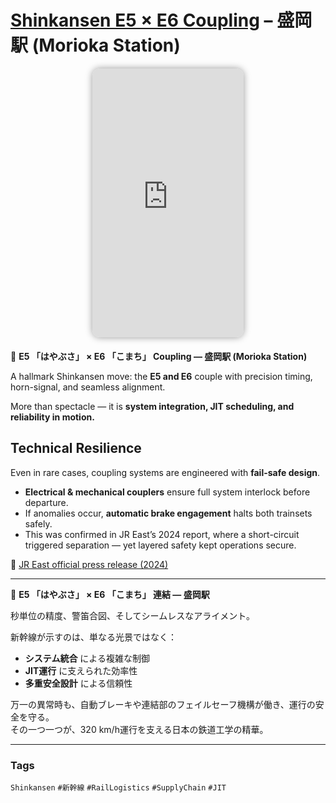 # [Shinkansen E5 × E6 Coupling](https://www.jreast.co.jp/press/2024/20240926_ho02.pdf) – 盛岡駅 (Morioka Station)

<div style="display:flex;justify-content:center;gap:10px;margin-bottom:20px;">
  <iframe
    src="https://www.youtube.com/embed/pn5hOUS1Cpc"
    style="width:48%;aspect-ratio:9/16;border-radius:12px;box-shadow:0 0 12px rgba(0,0,0,0.4);overflow:hidden;"
    frameborder="0"
    allowfullscreen>
  </iframe>
</div>

🚄 **E5 「はやぶさ」 × E6 「こまち」 Coupling — 盛岡駅 (Morioka Station)**  

A hallmark Shinkansen move: the **E5 and E6** couple with precision timing, horn-signal, and seamless alignment.  

More than spectacle — it is **system integration, JIT scheduling, and reliability in motion.**

## Technical Resilience  
Even in rare cases, coupling systems are engineered with **fail-safe design**.  

- **Electrical & mechanical couplers** ensure full system interlock before departure.  
- If anomalies occur, **automatic brake engagement** halts both trainsets safely.  
- This was confirmed in JR East’s 2024 report, where a short-circuit triggered separation — yet layered safety kept operations secure.  

📑 [JR East official press release (2024)](https://www.jreast.co.jp/press/2024/20240926_ho02.pdf)  

---

🚄 **E5 「はやぶさ」 × E6 「こまち」 連結 — 盛岡駅**  

秒単位の精度、警笛合図、そしてシームレスなアライメント。  

新幹線が示すのは、単なる光景ではなく：  
- **システム統合** による複雑な制御  
- **JIT運行** に支えられた効率性  
- **多重安全設計** による信頼性  

万一の異常時も、自動ブレーキや連結部のフェイルセーフ機構が働き、運行の安全を守る。  
その一つ一つが、320 km/h運行を支える日本の鉄道工学の精華。  

---

### Tags  
`Shinkansen` `#新幹線` `#RailLogistics` `#SupplyChain` `#JIT`
